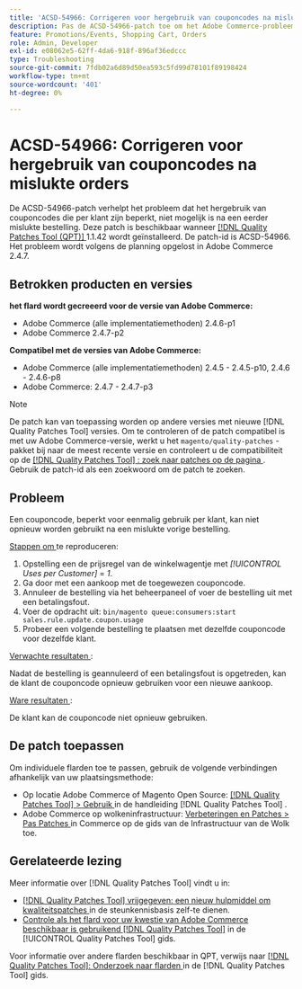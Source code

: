 ```yaml
---
title: 'ACSD-54966: Corrigeren voor hergebruik van couponcodes na mislukte orders'
description: Pas de ACSD-54966-patch toe om het Adobe Commerce-probleem op te lossen, waardoor het hergebruik van couponcodes die beperkt zijn per promotie en winkelwagentje na een eerder mislukte bestelling, wordt voorkomen.
feature: Promotions/Events, Shopping Cart, Orders
role: Admin, Developer
exl-id: e08062e5-62ff-4da6-918f-896af36edccc
type: Troubleshooting
source-git-commit: 7fdb02a6d89d50ea593c5fd99d78101f89198424
workflow-type: tm+mt
source-wordcount: '401'
ht-degree: 0%

---
```


# ACSD-54966: Corrigeren voor hergebruik van couponcodes na mislukte orders

De ACSD-54966-patch verhelpt het probleem dat het hergebruik van couponcodes die per klant zijn beperkt, niet mogelijk is na een eerder mislukte bestelling. Deze patch is beschikbaar wanneer [[!DNL Quality Patches Tool (QPT)] ](https://experienceleague.adobe.com/en/docs/commerce-operations/tools/quality-patches-tool/quality-patches-tool-to-self-serve-quality-patches) 1.1.42 wordt geïnstalleerd. De patch-id is ACSD-54966. Het probleem wordt volgens de planning opgelost in Adobe Commerce 2.4.7.

## Betrokken producten en versies

**het flard wordt gecreeerd voor de versie van Adobe Commerce:**

* Adobe Commerce (alle implementatiemethoden) 2.4.6-p1
* Adobe Commerce 2.4.7-p2

**Compatibel met de versies van Adobe Commerce:**

* Adobe Commerce (alle implementatiemethoden) 2.4.5 - 2.4.5-p10, 2.4.6 - 2.4.6-p8
* Adobe Commerce: 2.4.7 - 2.4.7-p3

>[!NOTE]
>
>De patch kan van toepassing worden op andere versies met nieuwe [!DNL Quality Patches Tool] versies. Om te controleren of de patch compatibel is met uw Adobe Commerce-versie, werkt u het `magento/quality-patches` -pakket bij naar de meest recente versie en controleert u de compatibiliteit op de [[!DNL Quality Patches Tool] : zoek naar patches op de pagina ](https://experienceleague.adobe.com/tools/commerce-quality-patches/index.html) . Gebruik de patch-id als een zoekwoord om de patch te zoeken.

## Probleem

Een couponcode, beperkt voor eenmalig gebruik per klant, kan niet opnieuw worden gebruikt na een mislukte vorige bestelling.

<u> Stappen om </u> te reproduceren:

1. Opstelling een de prijsregel van de winkelwagentje met *[!UICONTROL Uses per Customer]* = *1*.
1. Ga door met een aankoop met de toegewezen couponcode.
1. Annuleer de bestelling via het beheerpaneel of voer de bestelling uit met een betalingsfout.
1. Voer de opdracht uit: `bin/magento queue:consumers:start sales.rule.update.coupon.usage`
1. Probeer een volgende bestelling te plaatsen met dezelfde couponcode voor dezelfde klant.

<u> Verwachte resultaten </u>:

Nadat de bestelling is geannuleerd of een betalingsfout is opgetreden, kan de klant de couponcode opnieuw gebruiken voor een nieuwe aankoop.

<u> Ware resultaten </u>:

De klant kan de couponcode niet opnieuw gebruiken.

## De patch toepassen

Om individuele flarden toe te passen, gebruik de volgende verbindingen afhankelijk van uw plaatsingsmethode:

* Op locatie Adobe Commerce of Magento Open Source: [[!DNL Quality Patches Tool] > Gebruik ](/help/tools/quality-patches-tool/usage.md) in de handleiding [!DNL Quality Patches Tool] .
* Adobe Commerce op wolkeninfrastructuur: [ Verbeteringen en Patches > Pas Patches ](https://experienceleague.adobe.com/docs/commerce-cloud-service/user-guide/develop/upgrade/apply-patches.html) in Commerce op de gids van de Infrastructuur van de Wolk toe.

## Gerelateerde lezing

Meer informatie over [!DNL Quality Patches Tool] vindt u in:

* [[!DNL Quality Patches Tool]  vrijgegeven: een nieuw hulpmiddel om kwaliteitspatches ](https://experienceleague.adobe.com/en/docs/commerce-operations/tools/quality-patches-tool/quality-patches-tool-to-self-serve-quality-patches) in de steunkennisbasis zelf-te dienen.
* [ Controle als het flard voor uw kwestie van Adobe Commerce beschikbaar is gebruikend  [!DNL Quality Patches Tool]](/help/tools/quality-patches-tool/patches-available-in-qpt/check-patch-for-magento-issue-with-magento-quality-patches.md) in de [!UICONTROL Quality Patches Tool] gids.

Voor informatie over andere flarden beschikbaar in QPT, verwijs naar [[!DNL Quality Patches Tool]: Onderzoek naar flarden ](https://experienceleague.adobe.com/tools/commerce-quality-patches/index.html) in de [!DNL Quality Patches Tool] gids.
